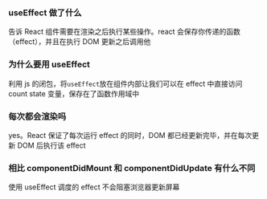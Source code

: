 ### useEffect 做了什么

告诉 React 组件需要在渲染之后执行某些操作。react 会保存你传递的函数（effect），并且在执行 DOM 更新之后调用他

### 为什么要用 useEffect

利用 js 的闭包，将`useEffect`放在组件内部让我们可以在 effect 中直接访问 count state 变量，保存在了函数作用域中

### 每次都会渲染吗

yes。React 保证了每次运行 effect 的同时，DOM 都已经更新完毕，并在每次更新 DOM 后执行该 effect

### 相比 componentDidMount 和 componentDidUpdate 有什么不同

使用 useEffect 调度的 effect 不会阻塞浏览器更新屏幕
